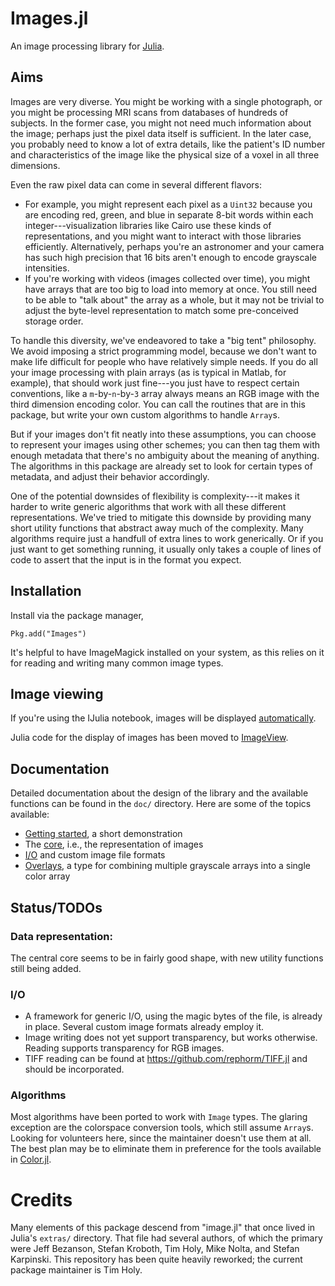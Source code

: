 # Images.jl

An image processing library for [Julia](http://julialang.org/).

## Aims

Images are very diverse.
You might be working with a single photograph, or you
might be processing MRI scans from databases of hundreds of subjects.
In the
former case, you might not need much information about the image; perhaps just
the pixel data itself is sufficient.
In the later case, you probably need to
know a lot of extra details, like the patient's ID number and characteristics of
the image like the physical size of a voxel in all three dimensions.

Even the raw pixel data can come in several different flavors:
- For example, you might represent each pixel as a `Uint32` because you are encoding red, green, and blue in separate 8-bit words within each integer---visualization libraries like Cairo use these kinds of representations, and you might want to interact with those libraries efficiently.
Alternatively, perhaps you're an astronomer and your camera has such high precision that 16 bits aren't enough to encode grayscale intensities.
- If you're working with videos (images collected over time), you might have arrays that are too big to load into memory at once.
You still need to be able to "talk about" the array as a whole, but it may not be trivial to adjust the byte-level representation to match some pre-conceived storage order.

To handle this diversity, we've endeavored to take a "big tent" philosophy.
We avoid imposing a strict programming model, because we don't want to make life
difficult for people who have relatively simple needs.
If you do all your image
processing with plain arrays (as is typical in Matlab, for example), that should
work just fine---you just have to respect certain conventions, like a
`m`-by-`n`-by-`3` array always means an RGB image with the third dimension
encoding color.
You can call the routines that are in this package, but write
your own custom algorithms to handle `Array`s.

But if your images don't fit neatly into these assumptions, you can choose to
represent your images using other schemes; you can then tag them with enough
metadata that there's no ambiguity about the meaning of anything.
The algorithms
in this package are already set to look for certain types of metadata, and
adjust their behavior accordingly.

One of the potential downsides of flexibility is complexity---it makes it harder
to write generic algorithms that work with all these different representations.
We've tried to mitigate this downside by providing many short utility functions
that abstract away much of the complexity.
Many algorithms require just a
handfull of extra lines to work generically.
Or if you just want to get
something running, it usually only takes a couple of lines of code to assert
that the input is in the format you expect.

## Installation

Install via the package manager,

```
Pkg.add("Images")
```

It's helpful to have ImageMagick installed on your system, as this relies on it for reading and writing many common image types.

## Image viewing

If you're using the IJulia notebook, images will be displayed [automatically](http://htmlpreview.github.com/?https://github.com/timholy/Images.jl/blob/master/ImagesDemo.html).

Julia code for the display of images has been moved to [ImageView](https://github.com/timholy/ImageView.jl).

## Documentation ##

Detailed documentation about the design of the library
and the available functions
can be found in the `doc/` directory. Here are some of the topics available:

- [Getting started](doc/usage.md), a short demonstration
- The [core](doc/core.md), i.e., the representation of images
- [I/O](doc/extendingIO.md) and custom image file formats
- [Overlays](doc/overlays.md), a type for combining multiple grayscale arrays into a single color array

## Status/TODOs

### Data representation:

The central core seems to be in fairly good shape, with new utility functions still being added.

### I/O

- A framework for generic I/O,
  using the magic bytes of the file,
  is already in place. Several custom image formats already employ it.
- Image writing does not yet support transparency, but works otherwise. Reading supports transparency for RGB images.
- TIFF reading can be found at https://github.com/rephorm/TIFF.jl
  and should be incorporated.

### Algorithms

Most algorithms have been ported to work with `Image` types.
The glaring
exception are the colorspace conversion tools, which still assume `Array`s.
Looking for volunteers here,
since the maintainer doesn't use them at all.
The best plan may be to eliminate them in preference for the tools available in [Color.jl](https://github.com/JuliaLang/Color.jl).

# Credits

Many elements of this package descend from "image.jl"
that once lived in Julia's `extras/` directory.
That file had several authors, of which the primary were
Jeff Bezanson, Stefan Kroboth, Tim Holy, Mike Nolta, and Stefan Karpinski.
This repository has been quite heavily reworked;
the current package maintainer is Tim Holy.
